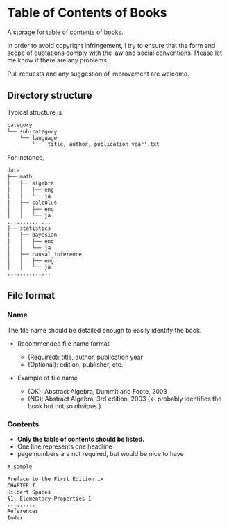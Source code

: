 # Table of Contents of Books

A storage for table of contents of books.

In order to avoid copyright infringement, I try to ensure that the form and scope of quotations comply with the law and social conventions. Please let me know if there are any problems.

Pull requests and any suggestion of improvement are welcome.

## Directory structure

Typical structure is

```txt
category
└── sub-category
    └── language
        └── 'title, author, publication year'.txt
```

For instance,

```txt
data
├── math
│   ├── algebra
│   │   ├── eng
│   │   └── ja
│   ├── calculus
│   │   ├── eng
│   │   └── ja
..............
├── statistics
│   ├── bayesian
│   │   ├── eng
│   │   └── ja
│   ├── causal_inference
│   │   ├── eng
│   │   └── ja
..............
```

## File format

### Name

The file name should be detailed enough to easily identify the book.

- Recommended file name format
  - (Required): title, author, publication year
  - (Optional): edition, publisher, etc.

- Example of file name
  - (OK): Abstract Algebra, Dummit and Foote, 2003
  - (NG): Abstract Algebra, 3rd edition, 2003 (<- probably identifies the book but not so obvious.)

### Contents

- **Only the table of contents should be listed.**
- One line represents one headline
- page numbers are not required, but would be nice to have

```txt
# sample

Preface to the First Edition ix
CHAPTER I
Hilbert Spaces
§1. Elementary Properties 1
.........
References
Index
```
